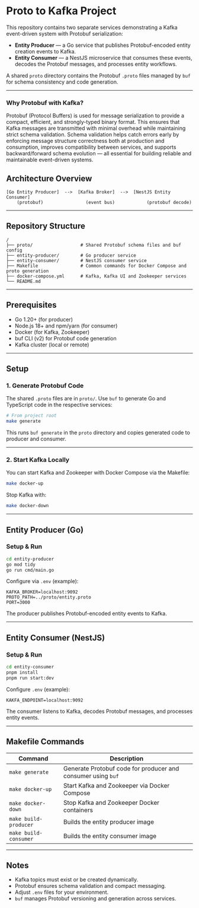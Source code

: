 # Proto to Kafka Project

This repository contains two separate services demonstrating a Kafka event-driven system with Protobuf serialization:

- **Entity Producer** — a Go service that publishes Protobuf-encoded entity creation events to Kafka.
- **Entity Consumer** — a NestJS microservice that consumes these events, decodes the Protobuf messages, and processes entity workflows.

A shared `proto` directory contains the Protobuf `.proto` files managed by `buf` for schema consistency and code generation.

---

### Why Protobuf with Kafka?

Protobuf (Protocol Buffers) is used for message serialization to provide a compact, efficient, and strongly-typed binary format. This ensures that Kafka messages are transmitted with minimal overhead while maintaining strict schema validation. Schema validation helps catch errors early by enforcing message structure correctness both at production and consumption, improves compatibility between services, and supports backward/forward schema evolution — all essential for building reliable and maintainable event-driven systems.

## Architecture Overview

```
[Go Entity Producer]  -->  [Kafka Broker]  -->  [NestJS Entity Consumer]
    (protobuf)                (event bus)            (protobuf decode)
```

---

## Repository Structure

```
/
├── proto/                  # Shared Protobuf schema files and buf config
├── entity-producer/        # Go producer service
├── entity-consumer/        # NestJS consumer service
├── Makefile                # Common commands for Docker Compose and proto generation
├── docker-compose.yml      # Kafka, Kafka UI and Zookeeper services
└── README.md
```

---

## Prerequisites

- Go 1.20+ (for producer)
- Node.js 18+ and npm/yarn (for consumer)
- Docker (for Kafka, Zookeeper)
- buf CLI (v2) for Protobuf code generation
- Kafka cluster (local or remote)

---

## Setup

### 1. Generate Protobuf Code

The shared `.proto` files are in `proto/`. Use `buf` to generate Go and TypeScript code in the respective services:

```bash
# From project root
make generate
```

This runs `buf generate` in the `proto` directory and copies generated code to producer and consumer.

---

### 2. Start Kafka Locally

You can start Kafka and Zookeeper with Docker Compose via the Makefile:

```bash
make docker-up
```

Stop Kafka with:

```bash
make docker-down
```

---

## Entity Producer (Go)

### Setup & Run

```bash
cd entity-producer
go mod tidy
go run cmd/main.go
```

Configure via `.env` (example):

```env
KAFKA_BROKER=localhost:9092
PROTO_PATH=../proto/entity.proto
PORT=3000
```

The producer publishes Protobuf-encoded entity events to Kafka.

---

## Entity Consumer (NestJS)

### Setup & Run

```bash
cd entity-consumer
pnpm install
pnpm run start:dev
```

Configure `.env` (example):

```env
KAKFA_ENDPOINT=localhost:9092
```

The consumer listens to Kafka, decodes Protobuf messages, and processes entity events.

---

## Makefile Commands

| Command               | Description                                                  |
| --------------------- | ------------------------------------------------------------ |
| `make generate`       | Generate Protobuf code for producer and consumer using `buf` |
| `make docker-up`      | Start Kafka and Zookeeper via Docker Compose                 |
| `make docker-down`    | Stop Kafka and Zookeeper Docker containers                   |
| `make build-producer` | Builds the entity producer image                             |
| `make build-consumer` | Builds the entity consumer image                             |

---

## Notes

- Kafka topics must exist or be created dynamically.
- Protobuf ensures schema validation and compact messaging.
- Adjust `.env` files for your environment.
- `buf` manages Protobuf versioning and generation across services.
